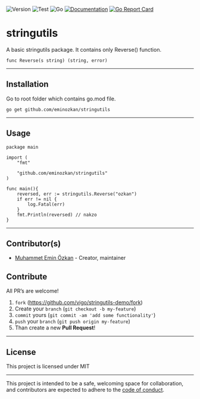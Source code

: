 ![Version](https://img.shields.io/badge/version-0.0.1-orange.svg)
![Test](https://github.com/eminozkan/stringutils/actions/workflows/go.yml/badge.svg)
![Go](https://img.shields.io/github/go-mod/go-version/eminozkan/stringutils)
[![Documentation](https://godoc.org/github.com/eminozkan/stringutils?status.svg)](https://pkg.go.dev/github.com/eminozkan/stringutils)
[![Go Report Card](https://goreportcard.com/badge/github.com/eminozkan/stringutils)](https://goreportcard.com/report/github.com/eminozkan/stringutils)

# stringutils

A basic stringutils package. It contains only Reverse() function.

```
func Reverse(s string) (string, error)
```

____

## Installation

Go to root folder which contains go.mod file.

```
go get github.com/eminozkan/stringutils
```

______

## Usage

```
package main

import (
	"fmt"

	"github.com/eminozkan/stringutils"
)

func main(){
	reversed, err := stringutils.Reverse("ozkan")
	if err != nil {
		log.Fatal(err)
	}    
	fmt.Println(reversed) // nakzo
}
```


____

## Contributor(s)

* [Muhammet Emin Özkan](https://github.com/eminozkan) - Creator, maintainer


## Contribute

All PR’s are welcome!

1. `fork` (https://github.com/vigo/stringutils-demo/fork)
1. Create your `branch` (`git checkout -b my-feature`)
1. `commit` yours (`git commit -am 'add some functionality'`)
1. `push` your `branch` (`git push origin my-feature`)
1. Than create a new **Pull Request**!

---

## License

This project is licensed under MIT

---

This project is intended to be a safe, welcoming space for collaboration, and
contributors are expected to adhere to the [code of conduct][coc].

[coc]: https://github.com/eminozkan/stringutils/blob/main/CODE_OF_CONDUCT.md